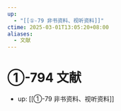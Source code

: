 ```yaml
---
up:
  - "[[①-79 非书资料、视听资料]]"
ctime: 2025-03-01T13:05:20+08:00
aliases:
  - 文献
---
```


# ①-794 文献

- up: [[①-79 非书资料、视听资料]]
